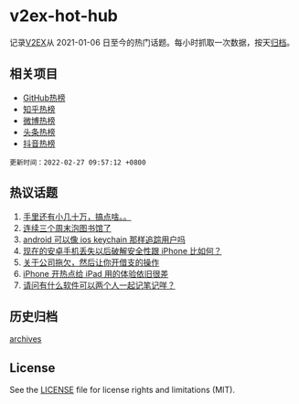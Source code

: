 # v2ex-hot-hub

 记录[V2EX](https://www.v2ex.com/)从 2021-01-06 日至今的热门话题。每小时抓取一次数据，按天[归档](archives)。
 
 ## 相关项目

- [GitHub热榜](https://github.com/snaildev/github-hot-hub)
- [知乎热榜](https://github.com/snaildev/zhihu-hot-hub)
- [微博热榜](https://github.com/snaildev/weibo-hot-hub)
- [头条热榜](https://github.com/snaildev/toutiao-hot-hub)
- [抖音热榜](https://github.com/snaildev/douyin-hot-hub)


 `更新时间：2022-02-27 09:57:12 +0800`

## 热议话题

1. [手里还有小几十万，搞点啥。。](https://www.v2ex.com/t/836548)
1. [连续三个周末泡图书馆了](https://www.v2ex.com/t/836585)
1. [android 可以像 ios keychain 那样追踪用户吗](https://www.v2ex.com/t/836574)
1. [现在的安卓手机丢失以后破解安全性跟 iPhone 比如何？](https://www.v2ex.com/t/836539)
1. [关于公司拖欠，然后让你开借支的操作](https://www.v2ex.com/t/836543)
1. [iPhone 开热点给 iPad 用的体验依旧很差](https://www.v2ex.com/t/836546)
1. [请问有什么软件可以两个人一起记笔记咩？](https://www.v2ex.com/t/836596)

## 历史归档

[archives](archives)

## License

See the [LICENSE](LICENSE) file for license rights and limitations (MIT).
